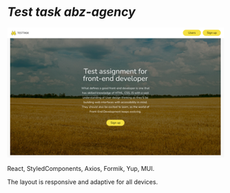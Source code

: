 # **_Test task abz-agency_**

![test task](./assets/home.png)

React, StyledComponents, Axios, Formik, Yup, MUI.

The layout is responsive and adaptive for all devices.

 <!-- npm install --save @types/axios -->
